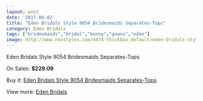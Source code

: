 ```yaml
---
layout: post
date: '2017-04-02'
title: "Eden Bridals Style 9054 Bridesmaids Separates-Tops"
category: Eden Bridals
tags: ["bridesmaids","bridal","bonny","gowns","eden"]
image: http://www.novstyles.com/4474-thickbox_default/eden-bridals-style-9054-bridesmaids-separates-tops.jpg
---
```

Eden Bridals Style 9054 Bridesmaids Separates-Tops

On Sales: **$229.09**
<a href="https://www.novstyles.com/en/eden-bridals/2875-eden-bridals-style-9054-bridesmaids-separates-tops.html"><amp-img layout="responsive" width="600" height="600" src="//www.novstyles.com/4474-thickbox_default/eden-bridals-style-9054-bridesmaids-separates-tops.jpg" alt="Eden Bridals Style 9054 Bridesmaids Separates-Tops 0" /></a>

Buy it: [Eden Bridals Style 9054 Bridesmaids Separates-Tops](https://www.novstyles.com/en/eden-bridals/2875-eden-bridals-style-9054-bridesmaids-separates-tops.html "Eden Bridals Style 9054 Bridesmaids Separates-Tops")

View more: [Eden Bridals](https://www.novstyles.com/en/19-eden-bridals "Eden Bridals")